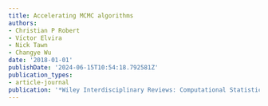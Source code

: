 ```yaml
---
title: Accelerating MCMC algorithms
authors:
- Christian P Robert
- Vı́ctor Elvira
- Nick Tawn
- Changye Wu
date: '2018-01-01'
publishDate: '2024-06-15T10:54:18.792581Z'
publication_types:
- article-journal
publication: '*Wiley Interdisciplinary Reviews: Computational Statistics*'
---
```

